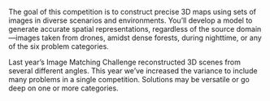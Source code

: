 The goal of this competition is to construct precise 3D maps using sets of images in diverse scenarios and environments. You’ll develop a model to generate accurate spatial representations, regardless of the source domain—images taken from drones, amidst dense forests, during nighttime, or any of the six problem categories.

Last year’s Image Matching Challenge reconstructed 3D scenes from several different angles. This year we’ve increased the variance to include many problems in a single competition. Solutions may be versatile or go deep on one or more categories.
